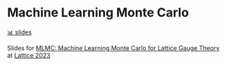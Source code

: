 # Machine Learning Monte Carlo

[📊 slides](https://saforem2.github.io/lattice23)

Slides for [MLMC: Machine Learning Monte Carlo for Lattice Gauge Theory](https://indico.fnal.gov/event/57249/contributions/271305/)
at [Lattice 2023](https://indico.fnal.gov/event/57249/)
